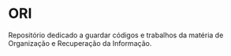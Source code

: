 # ORI
Repositório dedicado a guardar códigos e trabalhos da matéria de Organização e Recuperação da Informação.
